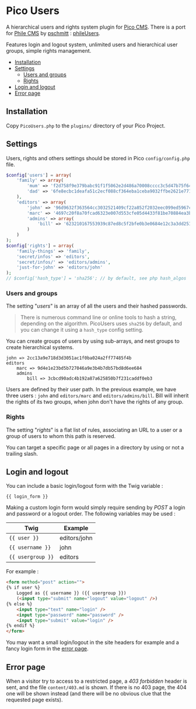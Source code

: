 # Pico Users

A hierarchical users and rights system plugin for [Pico CMS](http://pico.dev7studios.com). There is a port for [Phile CMS](https://github.com/PhileCMS/Phile) by [pschmitt](https://github.com/pschmitt) : [phileUsers](https://github.com/pschmitt/phileUsers).

Features login and logout system, unlimited users and hierarchical user groups, simple rights management.

* [Installation](#installation)
* [Settings](#users-and-groups)
  * [Users and groups](#users-and-groups)
  * [Rights](#rights)
* [Login and logout](#login-and-logout)
* [Error page](#error-page)


## Installation

Copy `PicoUsers.php` to the `plugins/` directory of your Pico Project.

## Settings

Users, rights and others settings should be stored in Pico `config/config.php` file.

```php
$config['users'] = array(
    'family' => array(
        'mum' => 'f2d758f9e379babc91f1f5062e2d486a70008cccc3c5d47b75f645e588a0ea09',
        'dad' => '6fe8ecbc1deafa51c2ecf088cf364eba1ceba9032ffbe2621e771b90ea93153d'
    ),
    'editors' => array(
        'john' => '96d9632f363564cc3032521409cf22a852f2032eec099ed5967c0d000cec607a',
        'marc' => '4697c20f8a70fcad6323e007d553cfe05d4433f81be70884ea3b4834b147f4c1',
        'admins' => array(
            'bill' => '623210167553939c87ed8c5f2bfe0b3e0684e12c3a3dd2513613c4e67263b5a1'
        )
    )
);
$config['rights'] = array(
    'family-things' => 'family',
    'secret/infos' => 'editors',
    'secret/infos/' => 'editors/admins',
    'just-for-john' => 'editors/john'
);
// $config['hash_type'] = 'sha256'; // by default, see php hash_algos
```

### Users and groups

The setting "*users*" is an array of all the users and their hashed passwords.

> There is numerous command line or online tools to hash a string, depending on the algorithm. PicoUsers uses `sha256` by default, and you can change it using a `hash_type` config setting.

You can create groups of users by using sub-arrays, and nest groups to create hierarchical systems.

    john => 2cc13a9e718d3d3051ac1f0ba024a2ff77485f4b
    editors
        marc => 9d4e1e23bd5b727046a9e3b4b7db57bd8d6ee684
        admins
            bill => 3cbcd90adc4b192a87a625850b7f231caddf0eb3

Users are defined by their user path. In the previous example, we have three users : `john` and `editors/marc` and `editors/admins/bill`. Bill will inherit the rights of its two groups, when john don't have the rights of any group.

### Rights

The setting "*rights*" is a flat list of rules, associating an URL to a user or a group of users to whom this path is reserved.

You can target a specific page or all pages in a directory by using or not a trailing slash.

## Login and logout

You can include a basic login/logout form with the Twig variable :

    {{ login_form }}

Making a custom login form would simply require sending by *POST* a login and password or a logout order. The following variables may be used :

Twig | Example
---|---
`{{ user }}`|editors/john
`{{ username }}`|john
`{{ usergroup }}`|editors

For example :
```html
<form method="post" action="">
{% if user %}
    Logged as {{ username }} ({{ usergroup }})
    (<input type="submit" name="logout" value="logout" />)
{% else %}
    <input type="text" name="login" />
    <input type="password" name="password" />
    <input type="submit" value="login" />
{% endif %}
</form>
```

You may want a small login/logout in the site headers for example and a fancy login form in the [error page](#error-page).

## Error page

When a visitor try to access to a restricted page, a *403 forbidden* header is sent, and the file `content/403.md` is shown. If there is no 403 page, the 404 one will be shown instead (and there will be no obvious clue that the requested page exists).
